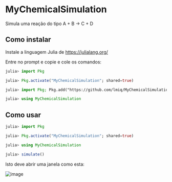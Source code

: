 # MyChemicalSimulation

Simula uma reação do tipo A + B -> C + D

## Como instalar

Instale a linguagem Julia de https://julialang.org/

Entre no prompt e copie e cole os comandos:

```julia
julia> import Pkg

julia> Pkg.activate("MyChemicalSimulation"; shared=true)

julia> import Pkg; Pkg.add("https://github.com/lmiq/MyChemicalSimulation.jl")

julia> using MyChemicalSimulation
```

## Como usar

```julia
julia> import Pkg

julia> Pkg.activate("MyChemicalSimulation"; shared=true)

julia> using MyChemicalSimulation

julia> simulate()
```

Isto deve abrir uma janela como esta:

![image]("./docs/simulate.png")
